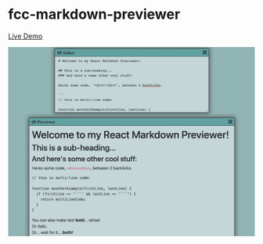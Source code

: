 # fcc-markdown-previewer

[Live Demo](https://silinde87.github.io/fcc-markdown-previewer/)

![image](https://github.com/Silinde87/fcc-markdown-previewer/blob/main/images/screenshot.png?raw=true)
